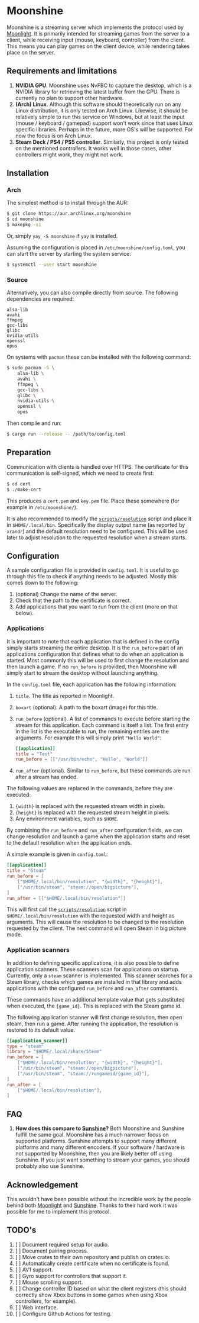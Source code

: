# Moonshine

Moonshine is a streaming server which implements the protocol used by [Moonlight](https://moonlight-stream.org/).
It is primarily intended for streaming games from the server to a client, while receiving input (mouse, keyboard, controller) from the client.
This means you can play games on the client device, while rendering takes place on the server.

## Requirements and limitations

1. **NVIDIA GPU**. Moonshine uses NvFBC to capture the desktop, which is a NVIDIA library for retrieving the latest buffer from the GPU. There is currently no plan to support other hardware.
1. **(Arch) Linux**. Although this software should theoretically run on any Linux distribution, it is only tested on Arch Linux. Likewise, it should be relatively simple to run this service on Windows, but at least the input (mouse / keyboard / gamepad) support won't work since that uses Linux specific libraries. Perhaps in the future, more OS's will be supported. For now the focus is on Arch Linux.
1. **Steam Deck / PS4 / PS5 controller**. Similarly, this project is only tested on the mentioned controllers. It works well in those cases, other controllers might work, they might not work.

## Installation

### Arch

The simplest method is to install through the AUR:

```sh
$ git clone https://aur.archlinux.org/moonshine
$ cd moonshine
$ makepkg -si
```

Or, simply `yay -S moonshine` if `yay` is installed.

Assuming the configuration is placed in `/etc/moonshine/config.toml`, you can start the server by starting the system service:

```sh
$ systemctl --user start moonshine
```

### Source

Alternatively, you can also compile directly from source.
The following dependencies are required:

```
alsa-lib
avahi
ffmpeg
gcc-libs
glibc
nvidia-utils
openssl
opus
```

On systems with `pacman` these can be installed with the following command:

```sh
$ sudo pacman -S \
    alsa-lib \
    avahi \
    ffmpeg \
    gcc-libs \
    glibc \
    nvidia-utils \
    openssl \
    opus
```

Then compile and run:

```sh
$ cargo run --release -- /path/to/config.toml
```

## Preparation

Communication with clients is handled over HTTPS.
The certificate for this communication is self-signed, which we need to create first:

```sh
$ cd cert
$ ./make-cert
```

This produces a `cert.pem` and `key.pem` file.
Place these somewhere (for example in `/etc/moonshine/`).

It is also recommended to modify the [`scripts/resolution`](./scripts/resolution) script and place it in `$HOME/.local/bin`.
Specifically the display output name (as reported by `xrandr`) and the default resolution need to be configured.
This will be used later to adjust resolution to the requested resolution when a stream starts.

## Configuration

A sample configuration file is provided in `config.toml`.
It is useful to go through this file to check if anything needs to be adjusted.
Mostly this comes down to the following:

1. (optional) Change the name of the server.
1. Check that the path to the certificate is correct.
1. Add applications that you want to run from the client (more on that below).

### Applications

It is important to note that each application that is defined in the config simply starts streaming the entire desktop.
It is the `run_before` part of an applications configuration that defines what to do when an application is started.
Most commonly this will be used to first change the resolution and then launch a game.
If no `run_before` is provided, then Moonshine will simply start to stream the desktop without launching anything.

In the `config.toml` file, each application has the following information:

1. `title`. The title as reported in Moonlight.
1. `boxart` (optional). A path to the boxart (image) for this title.
1. `run_before` (optional). A list of commands to execute before starting the stream for this application. Each command is itself a list. The first entry in the list is the executable to run, the remaining entries are the arguments. For example this will simply print `"Hello World"`:

   ```toml
   [[application]]
   title = "Test"
   run_before = [["/usr/bin/echo", "Hello", "World"]]
   ```

1. `run_after` (optional). Similar to `run_before`, but these commands are run after a stream has ended.

The following values are replaced in the commands, before they are executed:

1. `{width}` is replaced with the requested stream width in pixels.
1. `{height}` is replaced with the requested stream height in pixels.
1. Any environment variables, such as `$HOME`.

By combining the `run_before` and `run_after` configuration fields, we can change resolution and launch a game when the application starts and reset to the default resolution when the application ends.

A simple example is given in `config.toml`:

```toml
[[application]]
title = "Steam"
run_before = [
	["$HOME/.local/bin/resolution", "{width}", "{height}"],
	["/usr/bin/steam", "steam://open/bigpicture"],
]
run_after = [["$HOME/.local/bin/resolution"]]
```

This will first call the [`scripts/resolution`](./scripts/resolution) script in `$HOME/.local/bin/resolution` with the requested width and height as arguments.
This will cause the resolution to be changed to the resolution requested by the client.
The next command will open Steam in big picture mode.

### Application scanners

In addition to defining specific applications, it is also possible to define application scanners.
These scanners scan for applications on startup.
Currently, only a `steam` scanner is implemented.
This scanner searches for a Steam library, checks which games are installed in that library and adds applications with the configured `run_before` and `run_after` commands.

These commands have an additional template value that gets substituted when executed, the `{game_id}`.
This is replaced with the Steam game id.

The following application scanner will first change resolution, then open steam, then run a game. After running the application, the resolution is restored to its default value.

```toml
[[application_scanner]]
type = "steam"
library = "$HOME/.local/share/Steam"
run_before = [
	["$HOME/.local/bin/resolution", "{width}", "{height}"],
	["/usr/bin/steam", "steam://open/bigpicture"],
	["/usr/bin/steam", "steam://rungameid/{game_id}"],
]
run_after = [
	["$HOME/.local/bin/resolution"],
]
```

## FAQ

1. **How does this compare to [Sunshine](https://github.com/LizardByte/Sunshine)?** Both Moonshine and Sunshine fulfill the same goal. Moonshine has a much narrower focus on supported platforms. Sunshine attempts to support many different platforms and many different encoders. If your software / hardware is not supported by Moonshine, then you are likely better off using Sunshine. If you just want something to stream your games, you should probably also use Sunshine.

## Acknowledgement

This wouldn't have been possible without the incredible work by the people behind both [Moonlight](https://moonlight-stream.org/) and [Sunshine](https://github.com/LizardByte/Sunshine).
Thanks to their hard work it was possible for me to implement this protocol.

## TODO's

1. [ ] Document required setup for audio.
1. [ ] Document pairing process.
1. [ ] Move crates to their own repository and publish on crates.io.
1. [ ] Automatically create certificate when no certificate is found.
1. [ ] AV1 support.
1. [ ] Gyro support for controllers that support it.
1. [ ] Mouse scrolling support.
1. [ ] Change controller ID based on what the client registers (this should correctly show Xbox buttons in some games when using Xbox controllers, for example).
1. [ ] Web interface.
1. [ ] Configure Github Actions for testing.
